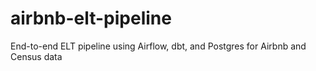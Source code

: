 # airbnb-elt-pipeline
End-to-end ELT pipeline using Airflow, dbt, and Postgres for Airbnb and Census data
